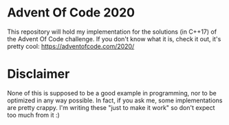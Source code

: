 # Advent Of Code 2020

 This repository will hold my implementation for the solutions (in C++17) of the Advent Of Code challenge. If you don't know what it is, check it out, it's pretty cool: https://adventofcode.com/2020/

# Disclaimer

None of this is supposed to be a good example in programming, nor to be optimized in any way possible. In fact, if you ask me, some implementations are pretty crappy. I'm writing these "just to make it work" so don't expect too much from it :)